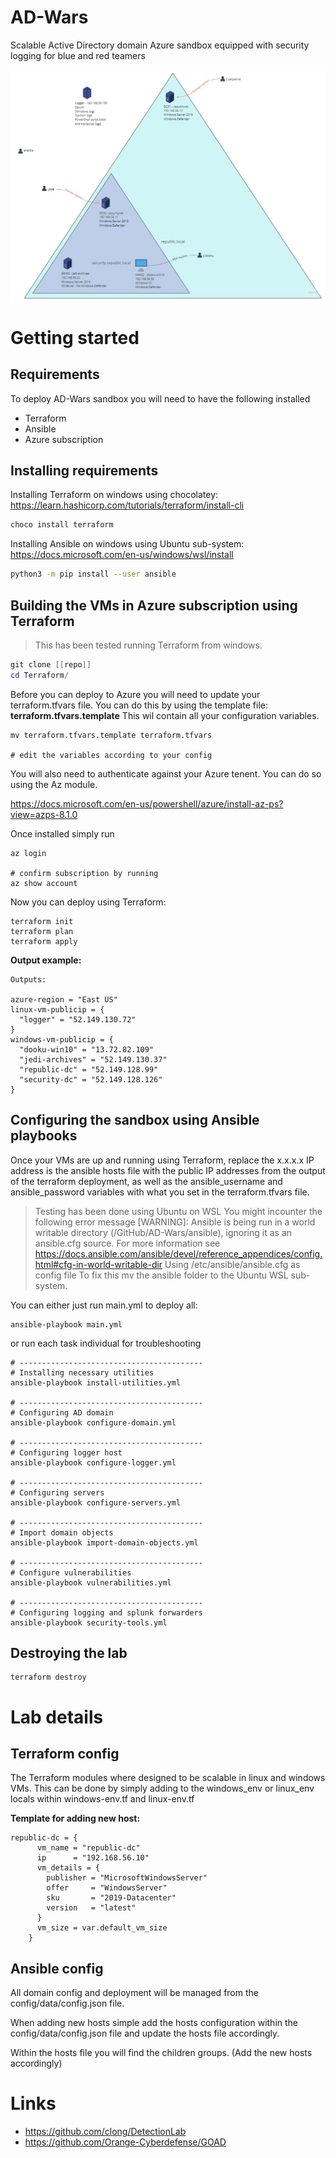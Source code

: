 # AD-Wars
Scalable Active Directory domain Azure sandbox equipped with security logging for blue and red teamers   

![AD Wars](./images/AD%20Wars.jpg)

# Getting started
## Requirements
To deploy AD-Wars sandbox you will need to have the following installed
* Terraform
* Ansible
* Azure subscription

## Installing requirements
Installing Terraform on windows using chocolatey:
https://learn.hashicorp.com/tutorials/terraform/install-cli

```powershell
choco install terraform
```


Installing Ansible on windows using Ubuntu sub-system: 
https://docs.microsoft.com/en-us/windows/wsl/install

```bash
python3 -m pip install --user ansible
```

## Building the VMs in Azure subscription using Terraform
> This has been tested running Terraform from windows.

```powershell
git clone [[repo]]
cd Terraform/
```

Before you can deploy to Azure you will need to update your terraform.tfvars file. You can do this by using the template file: **terraform.tfvars.template** 
This wil contain all your configuration variables. 

```
mv terraform.tfvars.template terraform.tfvars

# edit the variables according to your config
```

You will also need to authenticate against your Azure tenent. You can do so using the Az module.

https://docs.microsoft.com/en-us/powershell/azure/install-az-ps?view=azps-8.1.0

Once installed simply run 

```
az login

# confirm subscription by running 
az show account
```

Now you can deploy using Terraform: 
```
terraform init
terraform plan
terraform apply
```

**Output example:**
```
Outputs:

azure-region = "East US"
linux-vm-publicip = {
  "logger" = "52.149.130.72"
}
windows-vm-publicip = {
  "dooku-win10" = "13.72.82.109"
  "jedi-archives" = "52.149.130.37"
  "republic-dc" = "52.149.128.99"
  "security-dc" = "52.149.128.126"
}
```

## Configuring the sandbox using Ansible playbooks
Once your VMs are up and running using Terraform, replace the x.x.x.x IP address is the ansible hosts file with the public IP addresses from the output of the terraform deployment, as well as the ansible_username and ansible_password variables with what you set in the terraform.tfvars file. 

> Testing has been done using Ubuntu on WSL
> You might incounter the following error message
> [WARNING]: Ansible is being run in a world writable directory (/GitHub/AD-Wars/ansible), ignoring it as an ansible.cfg source. For more information see
> https://docs.ansible.com/ansible/devel/reference_appendices/config.html#cfg-in-world-writable-dir
> Using /etc/ansible/ansible.cfg as config file
> To fix this mv the ansible folder to the Ubuntu WSL sub-system.  

You can either just run main.yml to deploy all:

```
ansible-playbook main.yml
```

or run each task individual for troubleshooting

```
# -----------------------------------------
# Installing necessary utilities
ansible-playbook install-utilities.yml

# -----------------------------------------
# Configuring AD domain
ansible-playbook configure-domain.yml

# -----------------------------------------
# Configuring logger host 
ansible-playbook configure-logger.yml 

# -----------------------------------------
# Configuring servers
ansible-playbook configure-servers.yml

# -----------------------------------------
# Import domain objects
ansible-playbook import-domain-objects.yml 

# -----------------------------------------
# Configure vulnerabilities
ansible-playbook vulnerabilities.yml

# -----------------------------------------
# Configuring logging and splunk forwarders
ansible-playbook security-tools.yml
```

## Destroying the lab

```
terraform destroy
```

# Lab details

## Terraform config
The Terraform modules where designed to be scalable in linux and windows VMs. 
This can be done by simply adding to the windows_env or linux_env locals within windows-env.tf and linux-env.tf

**Template for adding new host:**
```
republic-dc = {
      vm_name = "republic-dc"
      ip      = "192.168.56.10"
      vm_details = {
        publisher = "MicrosoftWindowsServer"
        offer     = "WindowsServer"
        sku       = "2019-Datacenter"
        version   = "latest"
      }
      vm_size = var.default_vm_size
    }
```

## Ansible config
All domain config and deployment will be managed from the config/data/config.json file. 

When adding new hosts simple add the hosts configuration within the config/data/config.json file and update the hosts file accordingly.

Within the hosts file you will find the children groups. (Add the new hosts accordingly)

# Links 
- https://github.com/clong/DetectionLab
- https://github.com/Orange-Cyberdefense/GOAD
